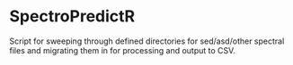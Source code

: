 # SpectroPredictR
Script for sweeping through defined directories for sed/asd/other spectral files and migrating them in for processing and output to CSV.
